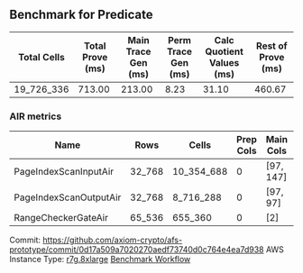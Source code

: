 ## Benchmark for Predicate

| Total Cells | Total Prove (ms) | Main Trace Gen (ms) | Perm Trace Gen (ms) | Calc Quotient Values (ms) | Rest of Prove (ms) |
| ----------- | ---------------- | ------------------- | ------------------- | ------------------------- | ------------------ |
| 19_726_336  | 713.00           | 213.00              | 8.23                | 31.10                     | 460.67             |

### AIR metrics

| Name                   | Rows   | Cells      | Prep Cols | Main Cols | Perm Cols |
| ---------------------- | ------ | ---------- | --------- | --------- | --------- |
| PageIndexScanInputAir  | 32_768 | 10_354_688 | 0         | [97, 147] | [72]      |
| PageIndexScanOutputAir | 32_768 | 8_716_288  | 0         | [97, 97]  | [72]      |
| RangeCheckerGateAir    | 65_536 | 655_360    | 0         | [2]       | [8]       |

Commit: https://github.com/axiom-crypto/afs-prototype/commit/0d17a509a7020270aedf73740d0c764e4ea7d938
AWS Instance Type: [r7g.8xlarge](https://instances.vantage.sh/aws/ec2/r7g.8xlarge)
[Benchmark Workflow](https://github.com/axiom-crypto/afs-prototype/actions/runs/10257789894)
